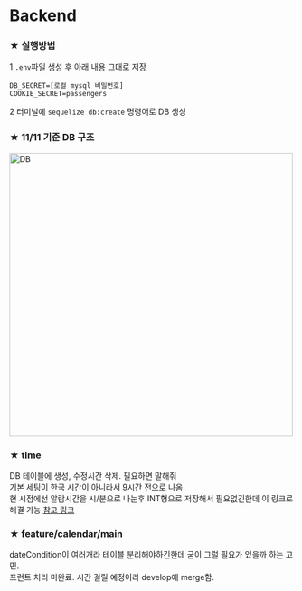 # Backend

### ★ 실행방법
1 `.env`파일 생성 후 아래 내용 그대로 저장

```
DB_SECRET=[로컬 mysql 비밀번호]
COOKIE_SECRET=passengers
```

2 터미널에 `sequelize db:create` 명령어로 DB 생성

### ★ 11/11 기준 DB 구조
<img width="501" alt="DB" src="https://user-images.githubusercontent.com/62373386/98750231-c1812b80-2400-11eb-8f6a-604114582d0d.PNG">

### ★ time
DB 테이블에 생성, 수정시간 삭제. 필요하면 말해줘<br>
기본 세팅이 한국 시간이 아니라서 9시간 전으로 나옴.<br>
현 시점에선 알람시간을 시/분으로 나눈후 INT형으로 저장해서 필요없긴한데 이 링크로 해결 가능
[참고 링크](https://flymogi.tistory.com/entry/nodejs-%ED%95%9C%EA%B5%AD-%EC%8B%9C%EA%B0%84-%EA%B5%AC%ED%95%98%EA%B8%B0)

### ★ feature/calendar/main
dateCondition이 여러개라 테이블 분리해야하긴한데 굳이 그럴 필요가 있을까 하는 고민.<br>
프런트 처리 미완료. 시간 걸릴 예정이라 develop에 merge함. 
